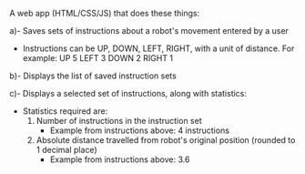 A web app (HTML/CSS/JS) that does these things:

a)- Saves sets of instructions about a robot's movement entered by a user
  - Instructions can be UP, DOWN, LEFT, RIGHT, with a unit of distance. For example:
    UP 5
    LEFT 3
    DOWN 2
    RIGHT 1


b)- Displays the list of saved instruction sets

c)- Displays a selected set of instructions, along with statistics:
  - Statistics required are:
    1. Number of instructions in the instruction set
       - Example from instructions above: 4 instructions
    2. Absolute distance travelled from robot's original position (rounded to 1 decimal place)
       - Example from instructions above: 3.6
